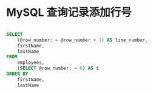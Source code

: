 # MySQL 查询记录添加行号

```sql

SELECT
	(@row_number: = @row_number + 1) AS line_number,
	firstName,
	lastName
FROM
	employees,
	(SELECT @row_number: = 0) AS t
ORDER BY
	firstName,
	lastName

```
